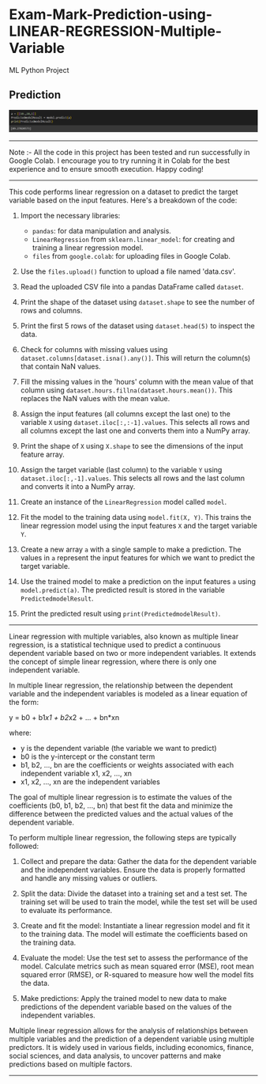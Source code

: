 # Exam-Mark-Prediction-using-LINEAR-REGRESSION-Multiple-Variable
ML Python Project

## Prediction

![](https://github.com/developer-venish/Exam-Mark-Prediction-using-LINEAR-REGRESSION-Multiple-Variable/blob/main/prediction.png)

---------------------------------------------------------------------------------------

Note :- All the code in this project has been tested and run successfully in Google Colab. I encourage you to try running it in Colab for the best experience and to ensure smooth execution. Happy coding!

---------------------------------------------------------------------------------------


This code performs linear regression on a dataset to predict the target variable based on the input features. Here's a breakdown of the code:

1. Import the necessary libraries:
   - `pandas`: for data manipulation and analysis.
   - `LinearRegression` from `sklearn.linear_model`: for creating and training a linear regression model.
   - `files` from `google.colab`: for uploading files in Google Colab.

2. Use the `files.upload()` function to upload a file named 'data.csv'.

3. Read the uploaded CSV file into a pandas DataFrame called `dataset`.

4. Print the shape of the dataset using `dataset.shape` to see the number of rows and columns.

5. Print the first 5 rows of the dataset using `dataset.head(5)` to inspect the data.

6. Check for columns with missing values using `dataset.columns[dataset.isna().any()]`. This will return the column(s) that contain NaN values.

7. Fill the missing values in the 'hours' column with the mean value of that column using `dataset.hours.fillna(dataset.hours.mean())`. This replaces the NaN values with the mean value.

8. Assign the input features (all columns except the last one) to the variable `X` using `dataset.iloc[:,:-1].values`. This selects all rows and all columns except the last one and converts them into a NumPy array.

9. Print the shape of `X` using `X.shape` to see the dimensions of the input feature array.

10. Assign the target variable (last column) to the variable `Y` using `dataset.iloc[:,-1].values`. This selects all rows and the last column and converts it into a NumPy array.

11. Create an instance of the `LinearRegression` model called `model`.

12. Fit the model to the training data using `model.fit(X, Y)`. This trains the linear regression model using the input features `X` and the target variable `Y`.

13. Create a new array `a` with a single sample to make a prediction. The values in `a` represent the input features for which we want to predict the target variable.

14. Use the trained model to make a prediction on the input features `a` using `model.predict(a)`. The predicted result is stored in the variable `PredictedmodelResult`.

15. Print the predicted result using `print(PredictedmodelResult)`.

---------------------------------------------------------------------------------------

Linear regression with multiple variables, also known as multiple linear regression, is a statistical technique used to predict a continuous dependent variable based on two or more independent variables. It extends the concept of simple linear regression, where there is only one independent variable.

In multiple linear regression, the relationship between the dependent variable and the independent variables is modeled as a linear equation of the form:

y = b0 + b1*x1 + b2*x2 + ... + bn*xn

where:
- y is the dependent variable (the variable we want to predict)
- b0 is the y-intercept or the constant term
- b1, b2, ..., bn are the coefficients or weights associated with each independent variable x1, x2, ..., xn
- x1, x2, ..., xn are the independent variables

The goal of multiple linear regression is to estimate the values of the coefficients (b0, b1, b2, ..., bn) that best fit the data and minimize the difference between the predicted values and the actual values of the dependent variable.

To perform multiple linear regression, the following steps are typically followed:
1. Collect and prepare the data: Gather the data for the dependent variable and the independent variables. Ensure the data is properly formatted and handle any missing values or outliers.

2. Split the data: Divide the dataset into a training set and a test set. The training set will be used to train the model, while the test set will be used to evaluate its performance.

3. Create and fit the model: Instantiate a linear regression model and fit it to the training data. The model will estimate the coefficients based on the training data.

4. Evaluate the model: Use the test set to assess the performance of the model. Calculate metrics such as mean squared error (MSE), root mean squared error (RMSE), or R-squared to measure how well the model fits the data.

5. Make predictions: Apply the trained model to new data to make predictions of the dependent variable based on the values of the independent variables.

Multiple linear regression allows for the analysis of relationships between multiple variables and the prediction of a dependent variable using multiple predictors. It is widely used in various fields, including economics, finance, social sciences, and data analysis, to uncover patterns and make predictions based on multiple factors.

---------------------------------------------------------------------------------------

